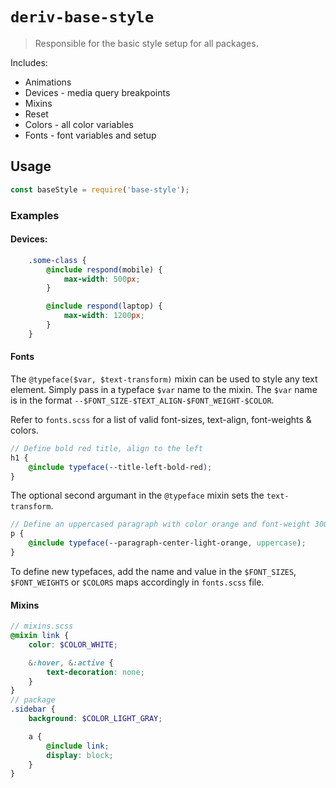# `deriv-base-style`
> Responsible for the basic style setup for all packages.

Includes:
* Animations
* Devices - media query breakpoints
* Mixins
* Reset
* Colors - all color variables
* Fonts - font variables and setup

## Usage

```js
const baseStyle = require('base-style');
```

### Examples

#### Devices:
```scss
    .some-class {
        @include respond(mobile) {
            max-width: 500px;
        }

        @include respond(laptop) {
            max-width: 1200px;
        }
    }
```

#### Fonts
The `@typeface($var, $text-transform)` mixin can be used to style any text element. Simply pass in a typeface `$var` name to the mixin.
The `$var` name is in the format `--$FONT_SIZE-$TEXT_ALIGN-$FONT_WEIGHT-$COLOR`.

Refer to `fonts.scss` for a list of valid font-sizes, text-align, font-weights & colors.

```scss
// Define bold red title, align to the left
h1 {
    @include typeface(--title-left-bold-red);
}
```
The optional second argumant in the `@typeface` mixin sets the `text-transform`.
```scss
// Define an uppercased paragraph with color orange and font-weight 300
p {
    @include typeface(--paragraph-center-light-orange, uppercase);
}
```

To define new typefaces, add the name and value in the `$FONT_SIZES`, `$FONT_WEIGHTS` or `$COLORS` maps accordingly in `fonts.scss` file.

#### Mixins
```scss
// mixins.scss
@mixin link {
    color: $COLOR_WHITE;

    &:hover, &:active {
        text-decoration: none;
    }
}
// package
.sidebar {
    background: $COLOR_LIGHT_GRAY;

    a {
        @include link;
        display: block;
    }
}
```